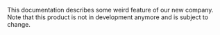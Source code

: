  This documentation describes some weird feature of our new company.
 Note that this product is not in development anymore and is subject to change.
